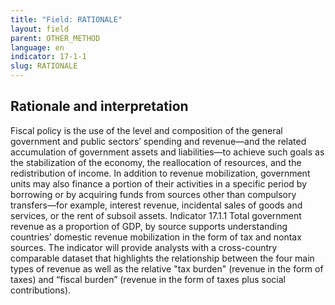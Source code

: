 ```yaml
---
title: "Field: RATIONALE"
layout: field
parent: OTHER_METHOD
language: en
indicator: 17-1-1
slug: RATIONALE
---
```

## Rationale and interpretation

Fiscal policy is the use of the level and composition of the general government and public sectors’ spending and revenue—and the related accumulation of government assets and liabilities—to achieve such goals as the stabilization of the economy, the reallocation of resources, and the redistribution of income. In addition to revenue mobilization, government units may also finance a portion of their activities in a specific period by borrowing or by acquiring funds from sources other than compulsory transfers—for example, interest revenue, incidental sales of goods and services, or the rent of subsoil assets. Indicator 17.1.1 Total government revenue as a proportion of GDP, by source supports understanding countries’ domestic revenue mobilization in the form of tax and nontax sources. The indicator will provide analysts with a cross-country comparable dataset that highlights the relationship between the four main types of revenue as well as the relative "tax burden" (revenue in the form of taxes) and “fiscal burden” (revenue in the form of taxes plus social contributions).